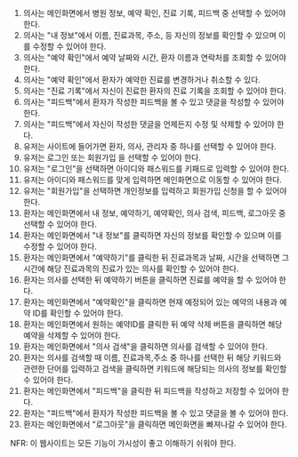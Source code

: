 1. 의사는 메인화면에서 병원 정보, 예약 확인, 진료 기록, 피드백 중 선택할 수 있어야 한다.
2. 의사는 "내 정보"에서 이름, 진료과목, 주소, 등 자신의 정보를 확인할 수 있으며 이를 수정할 수 있어야 한다.
3. 의사는 "예약 확인"에서 예약 날짜와 시간, 환자 이름과 연락처를 조회할 수 있어야 한다.
4. 의사는 "예약 확인"에서 환자가 예약한 진료를 변경하거나 취소할 수 있다.
5. 의사는 "진료 기록"에서 자신이 진료한 환자의 진료 기록을 조회할 수 있어야 한다.
6. 의사는 "피드백"에서 환자가 작성한 피드백을 볼 수 있고 댓글을 작성할 수 있어야 한다.
7. 의사는 "피드백"에서 자신이 작성한 댓글을 언제든지 수정 및 삭제할 수 있어야 한다.
8. 유저는 사이트에 들어가면 환자, 의사, 관리자 중 하나를 선택할 수 있어야 한다.
9. 유저는 로그인 또는 회원가입 을 선택할 수 있어야 한다. 
10. 유저는 "로그인"을 선택하면 아이디와 패스워드를 키패드로 입력할 수 있어야 한다.
11. 유저는 아이디와 패스워드를 맞게 입력하면 메인화면으로 이동할 수 있어야 한다.
12. 유저는 "회원가입"을 선택하면 개인정보를 입력하고 회원가입 신청을 할 수 있어야 한다.
13. 환자는 메인화면에서 내 정보, 예약하기, 예약확인, 의사 검색, 피드백, 로그아웃 중 선택할 수 있어야 한다.
14. 환자는 메인화면에서 "내 정보"를 클릭하면 자신의 정보를 확인할 수 있으며 이를 수정할 수 있어야 한다.
15. 환자는 메인화면에서 "예약하기"를 클릭한 뒤 진료과목과 날짜, 시간을 선택하면 그 시간에 해당 진료과목의 진료가 있는 의사를 확인할 수 있어야 한다. 
16. 환자는 의사를 선택한 뒤 예약하기 버튼을 클릭하면 진료를 예약을 할 수 있어야 한다.
17. 환자는 메인화면에서 "예약확인"을 클릭하면 현재 예정되어 있는 예약의 내용과 예약 ID를 확인할 수 있어야 한다.
18. 환자는 메인화면에서 원하는 예약ID를 클릭한 뒤 예약 삭제 버튼을 클릭하면 해당 예약을 삭제할 수 있어야 한다.
19. 환자는 메인화면에서 "의사 검색"을 클릭하면 의사를 검색할 수 있어야 한다.
20. 환자는 의사를 검색할 때 이름, 진료과목,주소 중 하나를 선택한 뒤 해당 키워드와 관련한 단어를 입력하고 검색을 클릭하면 키워드에 해당되는 의사의 정보를 확인할 수 있어야 한다.
21. 환자는 메인화면에서 "피드백"을 클릭한 뒤 피드백을 작성하고 저장할 수 있어야 한다.
22. 환자는 "피드백"에서 환자가 작성한 피드백을 볼 수 있고 댓글을 볼 수 있어야 한다.
23. 환자는 메인화면에서 "로그아웃"을 클릭하면 메인화면을 빠져나갈 수 있어야 한다.

NFR: 이 웹사이트는 모든 기능이 가시성이 좋고 이해하기 쉬워야 한다. 
